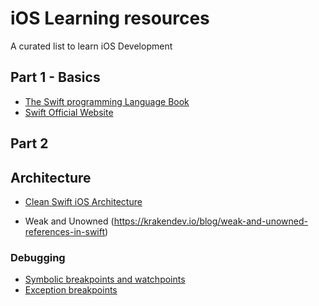# iOS Learning resources
A curated list to learn iOS Development

## Part 1 - Basics
- [The Swift programming Language Book](https://books.apple.com/us/book/the-swift-programming-language-swift-5-6/id881256329)
- [Swift Official Website](https://docs.swift.org/swift-book/)

## Part 2


## Architecture
- [Clean Swift iOS Architecture](http://clean-swift.com/clean-swift-ios-architecture/)


- Weak and Unowned (https://krakendev.io/blog/weak-and-unowned-references-in-swift)

### Debugging
- [Symbolic breakpoints and watchpoints](https://www.bignerdranch.com/blog/xcode-breakpoint-wizardry/)
- [Exception breakpoints](http://blog.manbolo.com/2012/01/23/xcode-tips-1-break-on-exceptions)

